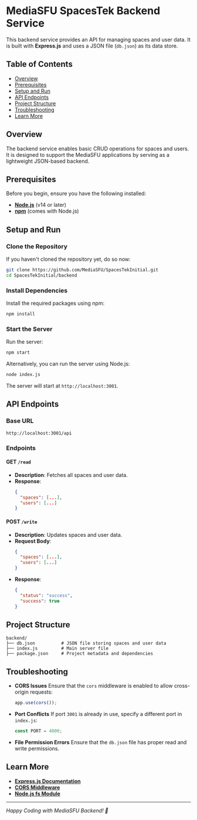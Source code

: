 # MediaSFU SpacesTek Backend Service

This backend service provides an API for managing spaces and user data. It is built with **Express.js** and uses a JSON file (`db.json`) as its data store.

## Table of Contents

- [Overview](#overview)
- [Prerequisites](#prerequisites)
- [Setup and Run](#setup-and-run)
- [API Endpoints](#api-endpoints)
- [Project Structure](#project-structure)
- [Troubleshooting](#troubleshooting)
- [Learn More](#learn-more)

## Overview

The backend service enables basic CRUD operations for spaces and users. It is designed to support the MediaSFU applications by serving as a lightweight JSON-based backend.

## Prerequisites

Before you begin, ensure you have the following installed:

- **[Node.js](https://nodejs.org/)** (v14 or later)
- **[npm](https://www.npmjs.com/)** (comes with Node.js)

## Setup and Run

### Clone the Repository

If you haven't cloned the repository yet, do so now:

```bash
git clone https://github.com/MediaSFU/SpacesTekInitial.git
cd SpacesTekInitial/backend
```

### Install Dependencies

Install the required packages using npm:

```bash
npm install
```

### Start the Server

Run the server:

```bash
npm start
```

Alternatively, you can run the server using Node.js:

```bash
node index.js
```

The server will start at `http://localhost:3001`.

## API Endpoints

### Base URL

`http://localhost:3001/api`

### Endpoints

#### **GET** `/read`
- **Description**: Fetches all spaces and user data.
- **Response**:
  ```json
  {
    "spaces": [...],
    "users": [...]
  }
  ```

#### **POST** `/write`
- **Description**: Updates spaces and user data.
- **Request Body**:
  ```json
  {
    "spaces": [...],
    "users": [...]
  }
  ```
- **Response**:
  ```json
  {
    "status": "success",
    "success": true
  }
  ```

## Project Structure

```plaintext
backend/
├── db.json          # JSON file storing spaces and user data
├── index.js         # Main server file
├── package.json     # Project metadata and dependencies
```

## Troubleshooting

- **CORS Issues**
  Ensure that the `cors` middleware is enabled to allow cross-origin requests:
  ```javascript
  app.use(cors());
  ```

- **Port Conflicts**
  If port `3001` is already in use, specify a different port in `index.js`:
  ```javascript
  const PORT = 4000;
  ```

- **File Permission Errors**
  Ensure that the `db.json` file has proper read and write permissions.

## Learn More

- [**Express.js Documentation**](https://expressjs.com/)
- [**CORS Middleware**](https://www.npmjs.com/package/cors)
- [**Node.js fs Module**](https://nodejs.org/api/fs.html)

---

*Happy Coding with MediaSFU Backend! 🚀*

